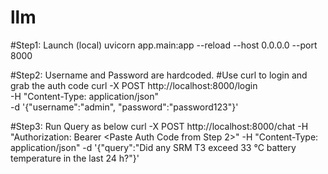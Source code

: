 # llm

#Step1: Launch (local)
uvicorn app.main:app --reload --host 0.0.0.0 --port 8000

#Step2: Username and Password are hardcoded.
#Use curl to login and grab the auth code
curl -X POST http://localhost:8000/login \
  -H "Content-Type: application/json" \
  -d '{"username":"admin", "password":"password123"}'

#Step3: Run Query as below
curl -X POST http://localhost:8000/chat -H "Authorization: Bearer <Paste Auth Code from Step 2>" -H "Content-Type: application/json" -d '{"query":"Did any SRM T3 exceed 33 °C battery temperature in the last 24 h?"}'
